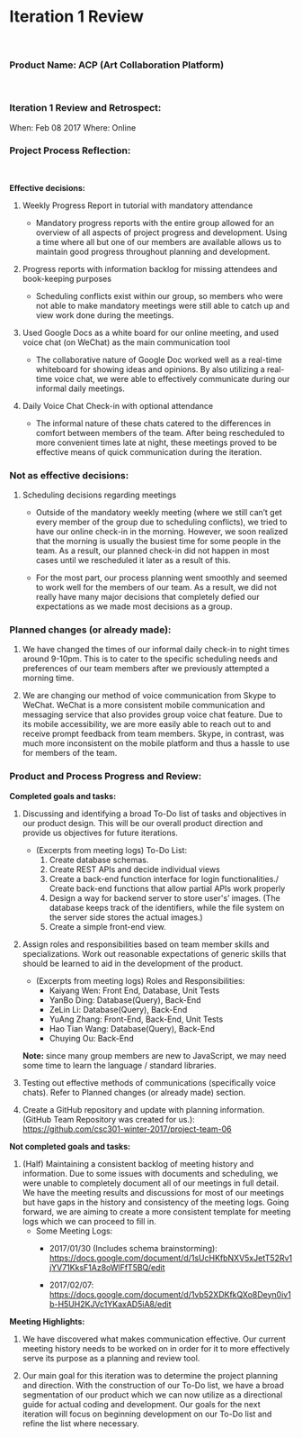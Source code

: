 # Iteration 1 Review

&nbsp;
### Product Name: ACP (Art Collaboration Platform)

&nbsp;
### Iteration 1 Review and Retrospect:

When: Feb 08 2017
Where: Online

### Project Process Reflection:
&nbsp;

__Effective decisions:__

1. Weekly Progress Report in tutorial with mandatory attendance
    * Mandatory progress reports with the entire group allowed for an overview of all aspects of project progress and development. Using a time where all but one of our members are available allows us to maintain good progress throughout planning and development.

2. Progress reports with information backlog for missing attendees and book-keeping purposes
    * Scheduling conflicts exist within our group, so members who were not able to make mandatory meetings were still able to catch up and view work done during the meetings.

3. Used Google Docs as a white board for our online meeting, and used voice chat (on WeChat) as the main communication tool
    * The collaborative nature of Google Doc worked well as a real-time whiteboard for showing ideas and opinions. By also utilizing a real-time voice chat, we were able to effectively communicate during our informal daily meetings.

4. Daily Voice Chat Check-in with optional attendance
    * The informal nature of these chats catered to the differences in comfort between members of the team. After being rescheduled to more convenient times late at night, these meetings proved to be effective means of quick communication during the iteration.

### Not as effective decisions:

1. Scheduling decisions regarding meetings
    * Outside of the mandatory weekly meeting (where we still can’t get every member of the group due to scheduling conflicts), we tried to have our online check-in in the morning. However, we soon realized that the morning is usually the busiest time for some people in the team. As a result, our planned check-in did not happen in most cases until we rescheduled it later as a result of this.

    * For the most part, our process planning went smoothly and seemed to work well for the members of our team. As a result, we did not really have many major decisions that completely defied our expectations as we made most decisions as a group.

### Planned changes (or already made):

1. We have changed the times of our informal daily check-in to night times around 9-10pm. This is to cater to the specific scheduling needs and preferences of our team members after we previously attempted a morning time. 

2. We are changing our method of voice communication from Skype to WeChat. WeChat is a more consistent mobile communication and messaging service that also provides group voice chat feature. Due to its mobile accessibility, we are more easily able to reach out to and receive prompt feedback from team members. Skype, in contrast, was much more inconsistent on the mobile platform and thus a hassle to use for members of the team.

### Product and Process Progress and Review:

__Completed goals and tasks:__

1. Discussing and identifying a broad To-Do list of tasks and objectives in our product design. This will be our overall product direction and provide us objectives for future iterations.
    * (Excerpts from meeting logs) To-Do List:
        1. Create database schemas.
        2. Create REST APIs and decide individual views
        3. Create a back-end function interface for login functionalities./ Create back-end functions that allow partial APIs work properly
        4. Design a way for backend server to store user's’ images. (The database keeps track of the identifiers, while the file system on the server side stores the actual images.)
        5. Create a simple front-end view.

2. Assign roles and responsibilities based on team member skills and specializations. Work out reasonable expectations of generic skills that should be learned to aid in the development of the product.
    * (Excerpts from meeting logs) Roles and Responsibilities:
        * Kaiyang Wen: Front End, Database, Unit Tests
        * YanBo Ding: Database(Query), Back-End
        * ZeLin Li: Database(Query), Back-End
        * YuAng Zhang: Front-End, Back-End, Unit Tests
        * Hao Tian Wang: Database(Query), Back-End
        * Chuying Ou: Back-End

    **Note:** since many group members are new to JavaScript, we may need some time to learn the language / standard libraries.

3. Testing out effective methods of communications (specifically voice chats). Refer to Planned changes (or already made) section.

4. Create a GitHub repository and update with planning information. (GitHub Team Repository was created for us.): https://github.com/csc301-winter-2017/project-team-06

__Not completed goals and tasks:__

1. (Half) Maintaining a consistent backlog of meeting history and information. Due to some issues with documents and scheduling, we were unable to completely document all of our meetings in full detail. We have the meeting results and discussions for most of our meetings but have gaps in the history and consistency of the meeting logs. Going forward, we are aiming to create a more consistent template for meeting logs which we can proceed to fill in.
    * Some Meeting Logs:
        * 2017/01/30 (Includes schema brainstorming): https://docs.google.com/document/d/1sUcHKfbNXV5xJetT52Rv1jYV71KksF1Az8oWlFfT5BQ/edit

        * 2017/02/07: https://docs.google.com/document/d/1vb52XDKfkQXo8Deyn0iv1b-H5UH2KJVc1YKaxAD5iA8/edit

__Meeting Highlights:__

1. We have discovered what makes communication effective. Our current meeting history needs to be worked on in order for it to more effectively serve its purpose as a planning and review tool. 

2. Our main goal for this iteration was to determine the project planning and direction. With the construction of our To-Do list, we have a broad segmentation of our product which we can now utilize as a directional guide for actual coding and development. Our goals for the next iteration will focus on beginning development on our To-Do list and refine the list where necessary.
